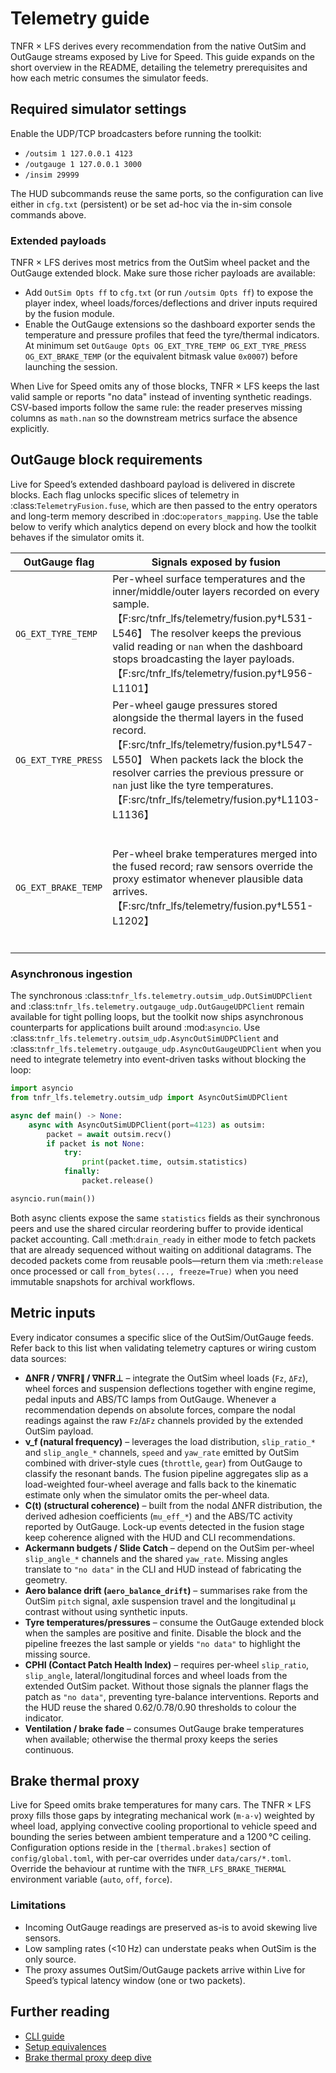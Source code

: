 # Telemetry guide

TNFR × LFS derives every recommendation from the native OutSim and OutGauge
streams exposed by Live for Speed. This guide expands on the short overview in
the README, detailing the telemetry prerequisites and how each metric consumes
the simulator feeds.

## Required simulator settings

Enable the UDP/TCP broadcasters before running the toolkit:

* `/outsim 1 127.0.0.1 4123`
* `/outgauge 1 127.0.0.1 3000`
* `/insim 29999`

The HUD subcommands reuse the same ports, so the configuration can live either in
`cfg.txt` (persistent) or be set ad-hoc via the in-sim console commands above.

### Extended payloads

TNFR × LFS derives most metrics from the OutSim wheel packet and the OutGauge
extended block. Make sure those richer payloads are available:

* Add `OutSim Opts ff` to `cfg.txt` (or run `/outsim Opts ff`) to expose the
  player index, wheel loads/forces/deflections and driver inputs required by the
  fusion module.
* Enable the OutGauge extensions so the dashboard exporter sends the temperature
  and pressure profiles that feed the tyre/thermal indicators. At minimum set
  `OutGauge Opts OG_EXT_TYRE_TEMP OG_EXT_TYRE_PRESS OG_EXT_BRAKE_TEMP` (or the
  equivalent bitmask value `0x0007`) before launching the session.

When Live for Speed omits any of those blocks, TNFR × LFS keeps the last valid
sample or reports "no data" instead of inventing synthetic readings. CSV-based
imports follow the same rule: the reader preserves missing columns as
``math.nan`` so the downstream metrics surface the absence explicitly.

## OutGauge block requirements

Live for Speed’s extended dashboard payload is delivered in discrete blocks.
Each flag unlocks specific slices of telemetry in
:class:`TelemetryFusion.fuse`, which are then passed to the entry operators
and long-term memory described in :doc:`operators_mapping`. Use the table below
to verify which analytics depend on every block and how the toolkit behaves if
the simulator omits it.

| OutGauge flag | Signals exposed by fusion | Operators / metrics | Behaviour without the block |
| --- | --- | --- | --- |
| ``OG_EXT_TYRE_TEMP`` | Per-wheel surface temperatures and the inner/middle/outer layers recorded on every sample.【F:src/tnfr_lfs/telemetry/fusion.py†L531-L546】 The resolver keeps the previous valid reading or ``nan`` when the dashboard stops broadcasting the layer payloads.【F:src/tnfr_lfs/telemetry/fusion.py†L956-L1101】 | Entry reception feeds the temperatures into the `TelemetryRecord` consumed by the entry-stage reception operator and the recursivity loop documented in :doc:`operators_mapping`, enabling tyre ΔT∕Δt derivatives.【F:docs/operators_mapping.md†L21-L33】【F:src/tnfr_core/operators/operators.py†L923-L968】 | Derivatives and smoothing fall back to the last finite value; if no history exists the operators emit ``"no data"`` so HUD/CLI overlays call out the missing block.【F:src/tnfr_core/operators/operators.py†L959-L968】 |
| ``OG_EXT_TYRE_PRESS`` | Per-wheel gauge pressures stored alongside the thermal layers in the fused record.【F:src/tnfr_lfs/telemetry/fusion.py†L547-L550】 When packets lack the block the resolver carries the previous pressure or ``nan`` just like the tyre temperatures.【F:src/tnfr_lfs/telemetry/fusion.py†L1103-L1136】 | The recursivity stage filters pressures together with tyre temperatures so the exit orchestration can report tyre-balance deltas outlined in :doc:`operators_mapping`. | Missing pressures remain ``nan``; operators relying on pressure balance degrade to neutral values, mirroring the reception warning noted in the mapping table.【F:docs/operators_mapping.md†L21-L33】 |
| ``OG_EXT_BRAKE_TEMP`` | Per-wheel brake temperatures merged into the fused record; raw sensors override the proxy estimator whenever plausible data arrives.【F:src/tnfr_lfs/telemetry/fusion.py†L551-L1202】 | Brake dispersion metrics in segmentation and the recursivity thermal store depend on the block, feeding the brake fade analytics referenced by the entry-phase operators.【F:docs/operators_mapping.md†L21-L33】【F:src/tnfr_core/metrics/segmentation.py†L386-L424】【F:src/tnfr_core/operators/operators.py†L923-L968】 | When Live for Speed omits the block the brake thermal proxy continues running, but segmentation receives the synthetic series and reports uniform temperatures, indicating degraded fidelity.【F:src/tnfr_lfs/telemetry/fusion.py†L1145-L1202】【F:src/tnfr_core/metrics/segmentation.py†L386-L424】 |

### Asynchronous ingestion

The synchronous :class:`tnfr_lfs.telemetry.outsim_udp.OutSimUDPClient` and
:class:`tnfr_lfs.telemetry.outgauge_udp.OutGaugeUDPClient` remain available for
tight polling loops, but the toolkit now ships asynchronous counterparts for
applications built around :mod:`asyncio`.  Use
:class:`tnfr_lfs.telemetry.outsim_udp.AsyncOutSimUDPClient` and
:class:`tnfr_lfs.telemetry.outgauge_udp.AsyncOutGaugeUDPClient` when you need to
integrate telemetry into event-driven tasks without blocking the loop:

```python
import asyncio
from tnfr_lfs.telemetry.outsim_udp import AsyncOutSimUDPClient

async def main() -> None:
    async with AsyncOutSimUDPClient(port=4123) as outsim:
        packet = await outsim.recv()
        if packet is not None:
            try:
                print(packet.time, outsim.statistics)
            finally:
                packet.release()

asyncio.run(main())
```

Both async clients expose the same ``statistics`` fields as their synchronous
peers and use the shared circular reordering buffer to provide identical packet
accounting.  Call :meth:`drain_ready` in either mode to fetch packets that are
already sequenced without waiting on additional datagrams.  The decoded packets
come from reusable pools—return them via :meth:`release` once processed or call
``from_bytes(..., freeze=True)`` when you need immutable snapshots for archival
workflows.

## Metric inputs

Every indicator consumes a specific slice of the OutSim/OutGauge feeds. Refer
back to this list when validating telemetry captures or wiring custom data
sources:

* **ΔNFR / ∇NFR∥ / ∇NFR⊥** – integrate the OutSim wheel loads (`Fz`, `ΔFz`), wheel
  forces and suspension deflections together with engine regime, pedal inputs and
  ABS/TC lamps from OutGauge. Whenever a recommendation depends on absolute
  forces, compare the nodal readings against the raw `Fz`/`ΔFz` channels provided
  by the extended OutSim payload.
* **ν_f (natural frequency)** – leverages the load distribution, `slip_ratio_*`
  and `slip_angle_*` channels, `speed` and `yaw_rate` emitted by OutSim combined
  with driver-style cues (`throttle`, `gear`) from OutGauge to classify the
  resonant bands. The fusion pipeline aggregates slip as a load-weighted
  four-wheel average and falls back to the kinematic estimate only when the
  simulator omits the per-wheel data.
* **C(t) (structural coherence)** – built from the nodal ΔNFR distribution, the
  derived adhesion coefficients (`mu_eff_*`) and the ABS/TC activity reported by
  OutGauge. Lock-up events detected in the fusion stage keep coherence aligned
  with the HUD and CLI recommendations.
* **Ackermann budgets / Slide Catch** – depend on the OutSim per-wheel
  `slip_angle_*` channels and the shared `yaw_rate`. Missing angles translate to
  `"no data"` in the CLI and HUD instead of fabricating the geometry.
* **Aero balance drift (`aero_balance_drift`)** – summarises rake from the OutSim
  `pitch` signal, axle suspension travel and the longitudinal μ contrast without
  using synthetic inputs.
* **Tyre temperatures/pressures** – consume the OutGauge extended block when the
  samples are positive and finite. Disable the block and the pipeline freezes the
  last sample or yields `"no data"` to highlight the missing source.
* **CPHI (Contact Patch Health Index)** – requires per-wheel `slip_ratio`,
  `slip_angle`, lateral/longitudinal forces and wheel loads from the extended
  OutSim packet. Without those signals the planner flags the patch as
  `"no data"`, preventing tyre-balance interventions. Reports and the HUD reuse
  the shared 0.62/0.78/0.90 thresholds to colour the indicator.
* **Ventilation / brake fade** – consumes OutGauge brake temperatures when
  available; otherwise the thermal proxy keeps the series continuous.

## Brake thermal proxy

Live for Speed omits brake temperatures for many cars. The TNFR × LFS proxy fills
those gaps by integrating mechanical work (`m·a·v`) weighted by wheel load,
applying convective cooling proportional to vehicle speed and bounding the series
between ambient temperature and a 1200 °C ceiling. Configuration options reside
in the `[thermal.brakes]` section of `config/global.toml`, with per-car overrides
under `data/cars/*.toml`. Override the behaviour at runtime with the
`TNFR_LFS_BRAKE_THERMAL` environment variable (`auto`, `off`, `force`).

### Limitations

* Incoming OutGauge readings are preserved as-is to avoid skewing live sensors.
* Low sampling rates (<10 Hz) can understate peaks when OutSim is the only source.
* The proxy assumes OutSim/OutGauge packets arrive within Live for Speed’s
  typical latency window (one or two packets).

## Further reading

* [CLI guide](cli.md)
* [Setup equivalences](setup_equivalences.md)
* [Brake thermal proxy deep dive](brake_thermal_proxy.md)
